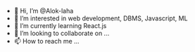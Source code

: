 - 👋 Hi, I’m @Alok-laha
- 👀 I’m interested in web development, DBMS, Javascript, ML
- 🌱 I’m currently learning React.js
- 💞️ I’m looking to collaborate on ...
- 📫 How to reach me ...

<!---
Alok-laha/Alok-laha is a ✨ special ✨ repository because its `README.md` (this file) appears on your GitHub profile.
You can click the Preview link to take a look at your changes.
--->
